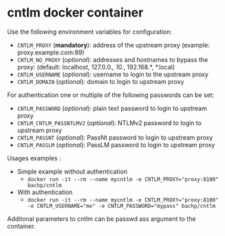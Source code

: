 # cntlm docker container

Use the following environment variables for configuration:

- `CNTLM_PROXY` (**mandatory**): address of the upstream proxy (example: proxy.example.com:89)
- `CNTLM_NO_PROXY` (*optional*): addresses and hostnames to bypass the proxy: (default: localhost, 127.0.0.*, 10.*, 192.168.*, *.local)
- `CNTLM_USERNAME` (*optional*): username to login to the upstream proxy
- `CNTLM_DOMAIN`   (*optional*): domain to login to upstream proxy

For authentication one or multiple of the following passwords can be set:

- `CNTLM_PASSWORD` (*optional*): plain text password to login to upstream proxy
- `CNTLM_CNTLM_PASSNTLMV2` (*optional*): NTLMv2 password to login to upstream proxy
- `CNTLM_PASSNT` (*optional*): PassNt password to login to upstream proxy
- `CNTLM_PASSLM` (*optional*): PassLM password to login to upstream proxy

Usages examples : 

 * Simple example without authentication
   * `docker run -it --rm --name mycntlm -e CNTLM_PROXY="proxy:8100" bachp/cntlm`
 * With authentication 
   * `docker run -it --rm --name mycntlm -e CNTLM_PROXY="proxy:8100" -e CNTLM_USERNAME="me" -e CNTLM_PASSWORD="mypass" bachp/cntlm`

Additonal parameters to cntlm can be passwd ass argument to the container.
